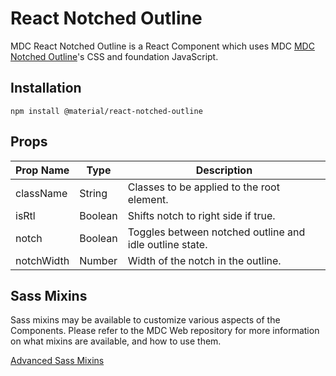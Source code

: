 # React Notched Outline

MDC React Notched Outline is a React Component which uses MDC [MDC Notched Outline](https://github.com/material-components/material-components-web/tree/master/packages/mdc-notched-outline)'s CSS and foundation JavaScript.

## Installation

```
npm install @material/react-notched-outline
```

## Props

Prop Name | Type | Description
--- | --- | ---
className | String | Classes to be applied to the root element.
isRtl | Boolean | Shifts notch to right side if true.
notch | Boolean | Toggles between notched outline and idle outline state.
notchWidth | Number | Width of the notch in the outline.

## Sass Mixins

Sass mixins may be available to customize various aspects of the Components. Please refer to the
MDC Web repository for more information on what mixins are available, and how to use them.

[Advanced Sass Mixins](https://github.com/material-components/material-components-web/blob/v0.34.1/packages/mdc-top-app-bar/README.md)
